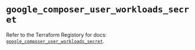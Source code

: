 # `google_composer_user_workloads_secret`

Refer to the Terraform Registory for docs: [`google_composer_user_workloads_secret`](https://registry.terraform.io/providers/hashicorp/google-beta/5.29.0/docs/resources/google_composer_user_workloads_secret).
